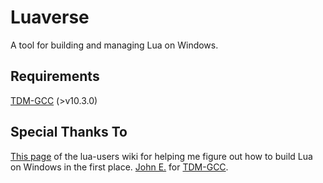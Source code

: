 # Luaverse
A tool for building and managing Lua on Windows.

## Requirements
[TDM-GCC](https://github.com/jmeubank/tdm-gcc) (>v10.3.0)

## Special Thanks To
[This page](http://lua-users.org/wiki/BuildingLuaInWindowsForNewbies) of the lua-users wiki for helping me figure out how to build Lua on Windows in the first place.
[John E.](https://github.com/jmeubank) for [TDM-GCC](https://github.com/jmeubank/tdm-gcc).
